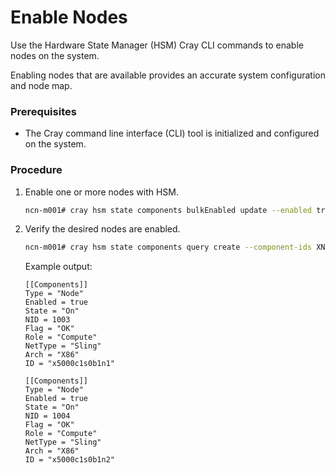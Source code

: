 # Enable Nodes

Use the Hardware State Manager \(HSM\) Cray CLI commands to enable nodes on the system.

Enabling nodes that are available provides an accurate system configuration and node map.

### Prerequisites

-   The Cray command line interface \(CLI\) tool is initialized and configured on the system.

### Procedure

1.  Enable one or more nodes with HSM.

    ```bash
    ncn-m001# cray hsm state components bulkEnabled update --enabled true --component-ids XNAME_LIST
    ```

2.  Verify the desired nodes are enabled.

    ```bash
    ncn-m001# cray hsm state components query create --component-ids XNAME_LIST
    ```

    Example output:

    ```
    [[Components]]
    Type = "Node"
    Enabled = true
    State = "On"
    NID = 1003
    Flag = "OK"
    Role = "Compute"
    NetType = "Sling"
    Arch = "X86"
    ID = "x5000c1s0b1n1"

    [[Components]]
    Type = "Node"
    Enabled = true
    State = "On"
    NID = 1004
    Flag = "OK"
    Role = "Compute"
    NetType = "Sling"
    Arch = "X86"
    ID = "x5000c1s0b1n2"
    ```

